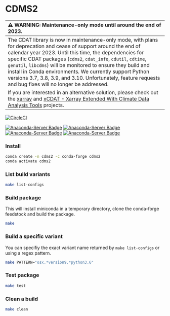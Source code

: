 # CDMS2

| :warning: WARNING: Maintenance-only mode until around the end of 2023.          |
| :------------------------------------------------------------------------------ |
The CDAT library is now in maintenance-only mode, with plans for deprecation and cease of support around the end of calendar year 2023. Until this time, the dependencies for specific CDAT packages (`cdms2`, `cdat_info`, `cdutil`, `cdtime`, `genutil`, `libcdms`) will be monitored to ensure they build and install in Conda environments. We currently support Python versions 3.7, 3.8, 3.9, and 3.10. Unfortunately, feature requests and bug fixes will no longer be addressed.|
If you are interested in an alternative solution, please check out the [xarray](https://docs.xarray.dev/en/stable/index.html) and [xCDAT - Xarray Extended With Climate Data Analysis Tools](https://github.com/xCDAT/xcdat) projects.|

[![CircleCI](https://circleci.com/gh/CDAT/cdms.svg?style=svg)](https://circleci.com/gh/CDAT/cdms)

[![Anaconda-Server Badge](https://anaconda.org/conda-forge/cdms2/badges/version.svg)](https://anaconda.org/conda-forge/cdms2)
[![Anaconda-Server Badge](https://anaconda.org/conda-forge/cdms2/badges/latest_release_relative_date.svg)](https://anaconda.org/conda-forge/cdms2)
[![Anaconda-Server Badge](https://anaconda.org/conda-forge/cdms2/badges/downloads.svg)](https://anaconda.org/conda-forge/cdms2)
[![Anaconda-Server Badge](https://anaconda.org/conda-forge/cdms2/badges/platforms.svg)](https://anaconda.org/conda-forge/cdms2)

### Install
```bash
conda create -n cdms2 -c conda-forge cdms2
conda activate cdms2
```

### List build variants
```bash
make list-configs
```

### Build package
This will install miniconda in a temporary directory, clone the conda-forge feedstock and build the package.

```bash
make
```

### Build a specific variant
You can specifiy the exact variant name returned by `make list-configs` or using a regex pattern.

```bash
make PATTERN="osx.*version9.*python3.6"
```

### Test package
```bash
make test
```

### Clean a build
```bash
make clean
```
